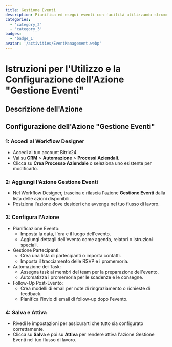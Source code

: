 ```yaml
---
title: Gestione Eventi
description: Pianifica ed esegui eventi con facilità utilizzando strumenti dedicati.
categories: 
  - 'category_2'
  - 'category_3'
badges: 
  - 'badge_1'
avatar: '/activities/EventManagement.webp'
---
```

# Istruzioni per l'Utilizzo e la Configurazione dell'Azione "Gestione Eventi"

## Descrizione dell'Azione

## **Configurazione dell'Azione "Gestione Eventi"**

### 1: Accedi al Workflow Designer
- Accedi al tuo account Bitrix24.
- Vai su **CRM** > **Automazione** > **Processi Aziendali**.
- Clicca su **Crea Processo Aziendale** o seleziona uno esistente per modificarlo.

### 2: Aggiungi l'Azione Gestione Eventi
- Nel Workflow Designer, trascina e rilascia l'azione **Gestione Eventi** dalla lista delle azioni disponibili.
- Posiziona l'azione dove desideri che avvenga nel tuo flusso di lavoro.

### 3: Configura l'Azione
- Pianificazione Evento:
  - Imposta la data, l'ora e il luogo dell'evento.
  - Aggiungi dettagli dell'evento come agenda, relatori o istruzioni speciali.
- Gestione Partecipanti:
  - Crea una lista di partecipanti o importa contatti.
  - Imposta il tracciamento delle RSVP e i promemoria.
- Automazione dei Task:
  - Assegna task ai membri del team per la preparazione dell'evento.
  - Automatizza i promemoria per le scadenze e le consegne.
- Follow-Up Post-Evento:
  - Crea modelli di email per note di ringraziamento o richieste di feedback.
  - Pianifica l'invio di email di follow-up dopo l'evento.

### 4: Salva e Attiva
- Rivedi le impostazioni per assicurarti che tutto sia configurato correttamente.
- Clicca su **Salva** e poi su **Attiva** per rendere attiva l'azione Gestione Eventi nel tuo flusso di lavoro.